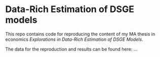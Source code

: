 # Data-Rich Estimation of DSGE models

This repo contains code for reproducing the content of my MA thesis in economics *Explorations in Data-Rich Estimation of DSGE Models*.

The data for the reproduction and results can be found here:
...
